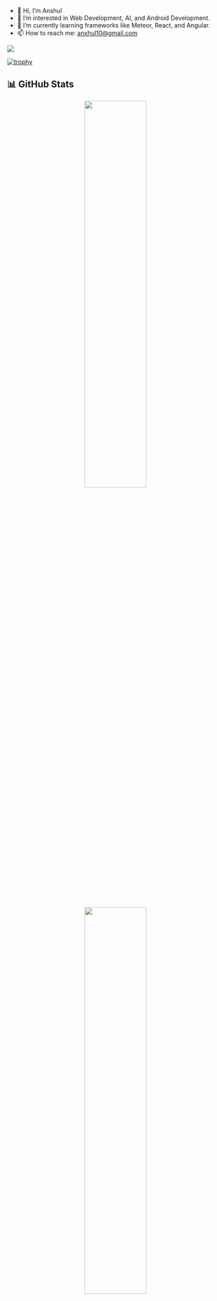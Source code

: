 - 👋 Hi, I’m Anshul  
- 👀 I’m interested in Web Development, AI, and Android Development.  
- 🌱 I’m currently learning frameworks like Meteor, React, and Angular.  
- 📫 How to reach me: anxhul10@gmail.com  

![](https://komarev.com/ghpvc/?username=Anxhul10)

[![trophy](https://github-profile-trophy.vercel.app/?username=Anxhul10&theme=flat)](https://github.com/ryo-ma/github-profile-trophy)

## 📊 GitHub Stats  

<div align="center">
  <img src="https://github-readme-stats.vercel.app/api?username=Anxhul10&show_icons=true&theme=vue-dark&hide_title=true" style="width: 48%; min-width: 300px; max-width: 400px; display: inline-block; vertical-align: top;" />
  <img src="https://github-readme-stats.vercel.app/api/top-langs/?username=Anxhul10&layout=compact&theme=vue-dark&card_width=320" style="width: 48%; min-width: 300px; max-width: 400px; display: inline-block; vertical-align: top;" />
</div>

## 🌐 Connect with me  

<p align="left">
  <a href="https://linkedin.com/in/anshul-ekka-22943434a" target="blank">
    <img align="center" src="https://img.shields.io/badge/LinkedIn-0A66C2?style=for-the-badge&logo=linkedin&logoColor=white" />
  </a>
  <a href="https://stackoverflow.com/users/25622129/anshul?tab=profile" target="blank">
    <img align="center" src="https://img.shields.io/badge/Stack%20Overflow-F58025?style=for-the-badge&logo=stackoverflow&logoColor=white" />
  </a>
  <a href="https://www.leetcode.com/Anxhul10" target="blank">
    <img align="center" src="https://img.shields.io/badge/LeetCode-FFA116?style=for-the-badge&logo=leetcode&logoColor=black" />
  </a>
</p>
